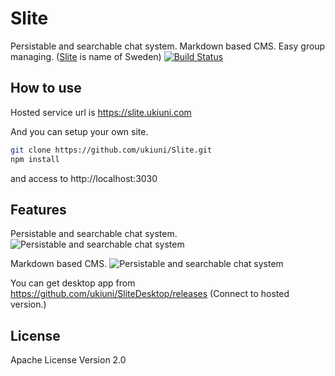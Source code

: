 # Slite
Persistable and searchable chat system.
Markdown based CMS.
Easy group managing.
([Slite](https://en.wikipedia.org/wiki/Slite) is name of Sweden)
[![Build Status](https://travis-ci.org/ukiuni/Slite.svg)](https://travis-ci.org/ukiuni/Slite)


## How to use
Hosted service url is
https://slite.ukiuni.com

And you can setup your own site.
```sh
git clone https://github.com/ukiuni/Slite.git
npm install
```
and access to http://localhost:3030

## Features
Persistable and searchable chat system.
![Persistable and searchable chat system](https://raw.githubusercontent.com/ukiuni/Slite/master/readme_images/persistAndSearchChat.png)

Markdown based CMS.
![Persistable and searchable chat system](https://raw.githubusercontent.com/ukiuni/Slite/master/readme_images/markdownbased.png)

You can get desktop app from https://github.com/ukiuni/SliteDesktop/releases (Connect to hosted version.)

## License

Apache License Version 2.0
